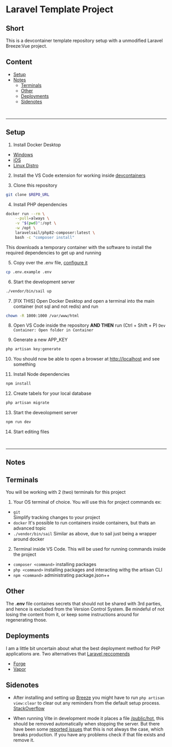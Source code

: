 # Laravel Template Project

## Short

This is a devcontainer template repository setup with a unmodified Laravel Breeze:Vue project.

## Content

- [Setup](#setup)
- [Notes](#notes)
  - [Terminals](#terminals)
  - [Other](#other)
  - [Deployments](#deployments)
  - [Sidenotes](#sidenotes)

<br><hr>

## Setup

1. Install Docker Desktop
  - [Windows](https://docs.docker.com/desktop/install/windows-install/)
  - [iOS](https://docs.docker.com/desktop/install/mac-install/)
  - [Linux Distro](https://docs.docker.com/desktop/install/linux-install/)

2. Install the VS Code extension for working inside [devcontainers](https://marketplace.visualstudio.com/items?itemName=ms-vscode-remote.remote-containers)

3. Clone this repository
```sh
git clone $REPO_URL
```

4. Install PHP dependencies
```sh
docker run --rm \
    --pull=always \
    -v "$(pwd)":/opt \
    -w /opt \
    laravelsail/php82-composer:latest \
    bash -c "composer install"
```
This downloads a temporary container with the software to install the required dependencies to get up and running

5. Copy over the .env file, [configure it](https://laravel.com/docs/10.x/configuration#introduction)
```sh
cp .env.example .env
```

6. Start the development server
```sh
./vendor/bin/sail up
```

7. [FIX THIS] Open Docker Desktop and open a terminal into the main container (not sql and not redis) and run
```sh
chown -R 1000:1000 /var/www/html
```

8. Open VS Code inside the repository **AND THEN** run (Ctrl + Shift + P) ```Dev Container: Open folder in Container```

9. Generate a new APP_KEY
```sh
php artisan key:generate
```

10. You should now be able to open a browser at [http://localhost](http://localhost) and see something

11. Install Node dependencies
```sh
npm install
```

12. Create tabels for your local database
```sh
php artisan migrate
```

13. Start the deveolopment server
```sh
npm run dev
```

14. Start editing files

<br><hr>

## **Notes**

## Terminals

You will be working with 2 (two) terminals for this project

1. Your OS terminal of choice. You will use this for project commands ex:
  - ```git``` <br>
    Simplify tracking changes to your project
  - ```docker```
    It's possible to run containers inside containers, but thats an advanced topic
  - ```./vendor/bin/sail```
    Similar as above, due to sail just being a wrapper around docker

2. Terminal inside VS Code. This will be used for running commands inside the project
  - ```composer <command>``` installing packages
  - ```php <command>``` installing packages and interacting withg the artisan CLI
  - ```npm <command>``` administrating package.json++

## Other

The **.env** file containes secrets that should not be shared with 3rd parties, and hence is excluded from the Version Control System. Be mindeful of not losing the content from it, or keep some instructions around for regenerating those.

## Deployments

I am a little bit uncertain about what the best deployment method for PHP applications are.
Two alternatives that [Laravel reccomends](https://laravel.com/docs/10.x/deployment)

- [Forge](https://forge.laravel.com/#pricing)
- [Vapor](https://vapor.laravel.com/)

## Sidenotes

- After installing and setting up [Breeze](https://laravel.com/docs/10.x/starter-kits#laravel-breeze) you might have to run ```php artisan view:clear``` to clear out any reminders from the default setup process. [StackOverflow](https://stackoverflow.com/a/72821399)

- When running Vite in development mode it places a file [/public/hot](./public/hot), this should be removed automatically when stopping the server. But there have been some [reported issues](https://laracasts.com/discuss/channels/vite/laravel-vite-err-address-invalid?page=1&replyId=872112) that this is not always the case, which breaks production. If you have any problems check if that file exists and remove it.